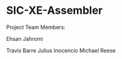 SIC-XE-Assembler
================

Project Team Members:


Ehsan Jahromi

Travis Barre
Julius Inocencio
Michael Reese
